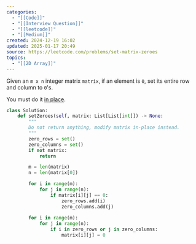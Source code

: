 ```yaml
---
categories:
  - "[[Code]]"
  - "[[Interview Question]]"
  - "[[leetcode]]"
  - "[[Medium]]"
created: 2024-12-19 16:02
updated: 2025-01-17 20:49
source: https://leetcode.com/problems/set-matrix-zeroes
topics:
  - "[[2D Array]]"
---
```

Given an `m x n` integer matrix `matrix`, if an element is `0`, set its entire row and column to `0`'s.

You must do it [in place](https://en.wikipedia.org/wiki/In-place_algorithm).
```python
class Solution:
    def setZeroes(self, matrix: List[List[int]]) -> None:
        """
        Do not return anything, modify matrix in-place instead.
        """
        zero_rows = set()
        zero_columns = set()
        if not matrix:
            return

        m = len(matrix)
        n = len(matrix[0])

        for i in range(m):
            for j in range(n):
                if matrix[i][j] == 0:
                    zero_rows.add(i)
                    zero_columns.add(j)
        
        for i in range(m):
            for j in range(n):
                if i in zero_rows or j in zero_columns:
                    matrix[i][j] = 0

``` 